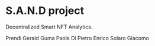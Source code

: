 # S.A.N.D project
Decentralized Smart NFT Analytics.

Prendi Gerald
Guma Paola
Di Pietro Enrico
Solaro Giacomo